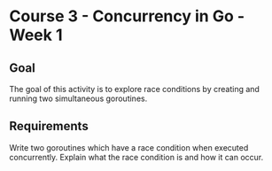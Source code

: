 # Course 3 - Concurrency in Go - Week 1
## Goal
The goal of this activity is to explore race conditions by creating and running two simultaneous goroutines.


## Requirements
Write two goroutines which have a race condition when executed concurrently. Explain what the race condition is and how it can occur.
